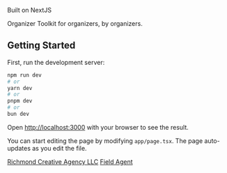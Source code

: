 Built on NextJS

Organizer Toolkit for organizers, by organizers.

## Getting Started

First, run the development server:

```bash
npm run dev
# or
yarn dev
# or
pnpm dev
# or
bun dev
```

Open [http://localhost:3000](http://localhost:3000) with your browser to see the result.

You can start editing the page by modifying `app/page.tsx`. The page auto-updates as you edit the file.

[Richmond Creative Agency LLC](https://richmondcreative.agency)
[Field Agent](https://fieldagent.tools)
